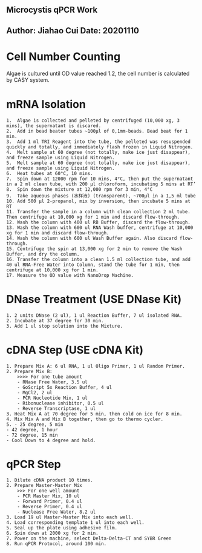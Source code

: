 Microcystis qPCR Work
---
Author: Jiahao Cui
Date: 20201110
---
# Cell Number Counting

Algae is cultured until OD value reached 1.2, the cell number is calculated by CASY system.

# mRNA Isolation
	1.	Algae is collected and pelleted by centrifuged (10,000 xg, 3 mins), the supernatant is discared.
	2.	Add in bead beater tubes ~100μl of 0,1mm-beads. Bead beat for 1 min.
	3.	Add 1 ml TRI Reagent into the tube, the pelleted was resuspended quickly and totally, and immediately flash frozen in Liquid Nitrogen.
	4.	Melt sample at 60 degree (not totally, make ice just disappear), and freeze sample using Liquid Nitrogen.
	5.	Melt sample at 60 degree (not totally, make ice just disappear), and freeze sample using Liquid Nitrogen.
	6.	Heat tubes at 60°C, 10 mins. 
	7.	Spin down at 12000 rpm for 10 mins, 4°C, then put the supernatant in a 2 ml clean tube, with 200 μl chloroform, incubating 5 mins at RT’
	8.	Spin down the mixture at 12,000 rpm for 3 min, 4°C
	9.	Take aqueous phases (水样液) (transparent), ~700μl in a 1,5 ml tube
	10.	Add 500 μl 2-propanol, mix by inversion, then incubate 5 mins at RT
	11.	Transfer the sample in a column with clean collection 2 ml tube. Then centrifuge at 10,000 xg for 1 min and discard flow-through.
	12.	Wash the column with 400 ul RB Buffer, discard the flow-through.
	13.	Wash the column with 600 ul RNA Wash buffer, centrifuge at 10,000 xg for 1 min and discard flow-through.
	14.	Wash the column with 600 ul Wash Buffer again. Also discard flow-through.
	15.	Centrifuge the spin at 13,000 xg for 2 min to remove the Wash Buffer, and dry the column.
	16.	Transfer the column into a clean 1.5 ml collection tube, and add 40 ul RNA-Free Water into Column, stand the tube for 1 min, then centrifuge at 10,000 xg for 1 min.
	17.	Measure the OD value with NanoDrop Machine. 

# DNase Treatment (USE DNase Kit)
	1. 2 units DNase (2 ul), 1 ul Reaction Buffer, 7 ul isolated RNA.
	2. Incubate at 37 degree for 30 min.
	3. Add 1 ul stop solution into the Mixture.

# cDNA Step (USE cDNA Kit)
	1. Prepare Mix A: 6 ul RNA, 1 ul Oligo Primer, 1 ul Random Primer.
	2. Prepare Mix B:  
		>>>> For one tube amount
		- RNase Free Water, 3.5 ul
		- GoScript 5x Reaction Buffer, 4 ul
		- MgCl2, 2 ul
		- PCR Nucleotide Mix, 1 ul
		- Ribonuclease inhibitor, 0.5 ul
		- Reverse Transcriptase, 1 ul
	3. Heat Mix A at 70 degree for 5 min, then cold on ice for 8 min.
	4. Mix Mix A and Mix B together, then go to thermo cycler.
	5. - 25 degree, 5 min
	- 42 degree, 1 hour
	- 72 degree, 15 min
	- Cool Down to 4 degree and hold. 

# qPCR Step 
	1. Dilute cDNA product 10 times.
	2. Prepare Master-Master Mix
		>>> For one well amount
		- PCR Master Mix, 10 ul
		- Forward Primer, 0.4 ul
		- Reverse Primer, 0.4 ul
		- Nuclease Free Water, 8.2 ul
	3. Load 19 ul Master-Master Mix into each well.
	4. Load corresponding template 1 ul into each well.
	5. Seal up the plate using adhesive film.
	6. Spin down at 2000 xg for 2 min.
	7. Power on the machine, select Delta-Delta-CT and SYBR Green
	8. Run qPCR Protocol, around 100 min.

